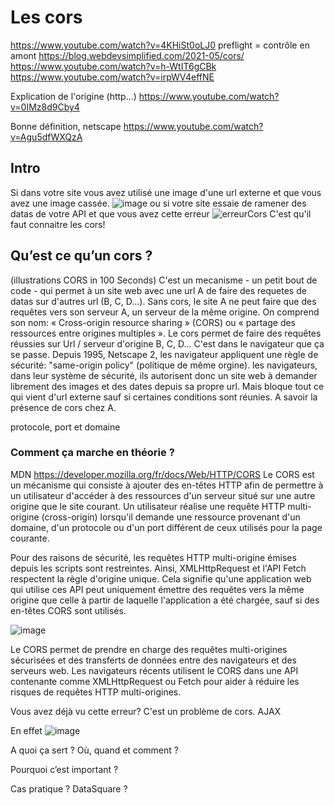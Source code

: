 # Les cors

https://www.youtube.com/watch?v=4KHiSt0oLJ0
preflight = contrôle en amont
https://blog.webdevsimplified.com/2021-05/cors/
https://www.youtube.com/watch?v=h-WtIT6gCBk
https://www.youtube.com/watch?v=irpWV4effNE


Explication de l'origine (http...)
https://www.youtube.com/watch?v=0IMz8d9Cby4

Bonne définition, netscape
https://www.youtube.com/watch?v=Agu5dfWXQzA


## Intro
Si dans votre site vous avez utilisé une image d'une url externe et que vous avez une image cassée.
![image](https://user-images.githubusercontent.com/75088424/150318851-ede8c42e-3b5c-42b3-a354-4f5464312f58.png)
ou si votre site essaie de ramener des datas de votre API et que vous avez cette erreur
![erreurCors](https://user-images.githubusercontent.com/75088424/150319783-72f28081-499b-4e51-a993-fba9af69ca34.JPG)
C'est qu'il faut connaitre les cors! 


## Qu’est ce qu’un cors ?
(illustrations CORS in 100 Seconds)
C'est un mecanisme - un petit bout de code - qui permet à un site web avec une url A de faire des requetes de datas sur d'autres url (B, C, D...). Sans cors, le site A ne peut faire que des requêtes vers son serveur A, un serveur de la même origine. 
On comprend son nom: «  Cross-origin resource sharing » (CORS) ou « partage des ressources entre origines multiples ». Le cors permet de faire des requêtes réussies sur Url / serveur d'origine B, C, D...
C'est dans le navigateur que ça se passe. Depuis 1995, Netscape 2, les navigateur appliquent une règle de sécurité: "same-origin policy" (politique de même orgine). les navigateurs, dans leur système de sécurité, ils autorisent donc un site web à demander librement des images et des dates depuis sa propre url. Mais bloque tout ce qui vient d'url externe sauf si certaines conditions sont réunies. A savoir la présence de cors chez A.

protocole, port et domaine


### Comment ça marche en théorie ? 
MDN
https://developer.mozilla.org/fr/docs/Web/HTTP/CORS
Le CORS est un mécanisme qui consiste à ajouter des en-têtes HTTP afin de permettre à un utilisateur d'accéder à des ressources d'un serveur situé sur une autre origine que le site courant. Un utilisateur réalise une requête HTTP multi-origine (cross-origin) lorsqu'il demande une ressource provenant d'un domaine, d'un protocole ou d'un port différent de ceux utilisés pour la page courante.

Pour des raisons de sécurité, les requêtes HTTP multi-origine émises depuis les scripts sont restreintes. Ainsi, XMLHttpRequest et l'API Fetch respectent la règle d'origine unique. Cela signifie qu'une application web qui utilise ces API peut uniquement émettre des requêtes vers la même origine que celle à partir de laquelle l'application a été chargée, sauf si des en-têtes CORS sont utilisés.

![image](https://user-images.githubusercontent.com/75088424/150316751-848d8233-1350-4503-9882-3619e4bf75fd.png)

Le CORS permet de prendre en charge des requêtes multi-origines sécurisées et des transferts de données entre des navigateurs et des serveurs web. Les navigateurs récents utilisent le CORS dans une API contenante comme XMLHttpRequest ou Fetch pour aider à réduire les risques de requêtes HTTP multi-origines.






Vous avez déjà vu cette erreur? C'est un problème de cors.
AJAX

En effet
![image](https://user-images.githubusercontent.com/75088424/150301214-5ff2790b-36bd-4438-9661-ad5ed8ce28bc.png)




A quoi ça sert ? Où, quand et comment ?

Pourquoi c’est important ?

Cas pratique ? DataSquare ?
